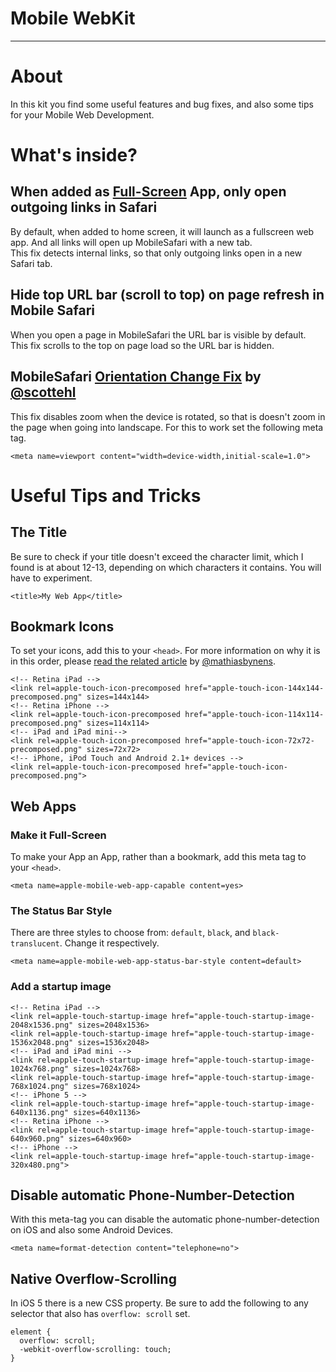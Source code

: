 # Mobile WebKit

---------------



# About

In this kit you find some useful features and bug fixes, and also some tips for your Mobile Web Development.



# What's inside?

## When added as [Full-Screen](#make-it-full-screen) App, only open outgoing links in Safari  
By default, when added to home screen, it will launch as a fullscreen web app. 
And all links will open up MobileSafari with a new tab.  
This fix detects internal links, so that only outgoing links open in a new Safari tab.  

## Hide top URL bar (scroll to top) on page refresh in Mobile Safari  
When you open a page in MobileSafari the URL bar is visible by default. 
This fix scrolls to the top on page load so the URL bar is hidden.  

## MobileSafari [Orientation Change Fix](https://github.com/scottjehl/iOS-Orientationchange-Fix) by [@scottehl](https://github.com/scottjehl)  
This fix disables zoom when the device is rotated, so that is doesn't zoom in the page when going into landscape. For this to work set the following meta tag.

    <meta name=viewport content="width=device-width,initial-scale=1.0">
    


# Useful Tips and Tricks

## The Title
Be sure to check if your title doesn't exceed the character limit, which I found is at about 12-13, depending on which characters it contains. You will have to experiment.

    <title>My Web App</title>


## Bookmark Icons

To set your icons, add this to your `<head>`. For more information on why it is in this order, please [read the related article](http://mathiasbynens.be/notes/touch-icons) by [@mathiasbynens](https://github.com/mathiasbynens).

    <!-- Retina iPad -->
    <link rel=apple-touch-icon-precomposed href="apple-touch-icon-144x144-precomposed.png" sizes=144x144>
    <!-- Retina iPhone -->
    <link rel=apple-touch-icon-precomposed href="apple-touch-icon-114x114-precomposed.png" sizes=114x114>
    <!-- iPad and iPad mini-->
    <link rel=apple-touch-icon-precomposed href="apple-touch-icon-72x72-precomposed.png" sizes=72x72>
    <!-- iPhone, iPod Touch and Android 2.1+ devices -->
    <link rel=apple-touch-icon-precomposed href="apple-touch-icon-precomposed.png">


## Web Apps

### Make it Full-Screen
To make your App an App, rather than a bookmark, add this meta tag to your `<head>`.

    <meta name=apple-mobile-web-app-capable content=yes>

### The Status Bar Style
There are three styles to choose from: `default`, `black`, and `black-translucent`. Change it respectively.

    <meta name=apple-mobile-web-app-status-bar-style content=default>  

### Add a startup image

    
    <!-- Retina iPad -->
    <link rel=apple-touch-startup-image href="apple-touch-startup-image-2048x1536.png" sizes=2048x1536>
    <link rel=apple-touch-startup-image href="apple-touch-startup-image-1536x2048.png" sizes=1536x2048>
    <!-- iPad and iPad mini -->
    <link rel=apple-touch-startup-image href="apple-touch-startup-image-1024x768.png" sizes=1024x768>
    <link rel=apple-touch-startup-image href="apple-touch-startup-image-768x1024.png" sizes=768x1024>
    <!-- iPhone 5 -->
    <link rel=apple-touch-startup-image href="apple-touch-startup-image-640x1136.png" sizes=640x1136>
    <!-- Retina iPhone -->
    <link rel=apple-touch-startup-image href="apple-touch-startup-image-640x960.png" sizes=640x960>
    <!-- iPhone -->
    <link rel=apple-touch-startup-image href="apple-touch-startup-image-320x480.png">


## Disable automatic Phone-Number-Detection

With this meta-tag you can disable the automatic phone-number-detection on iOS and also some Android Devices.
  
    <meta name=format-detection content="telephone=no">


## Native Overflow-Scrolling

In iOS 5 there is a new CSS property. Be sure to add the following to any selector that also has `overflow: scroll` set.

    element {
      overflow: scroll;
      -webkit-overflow-scrolling: touch;
    }
